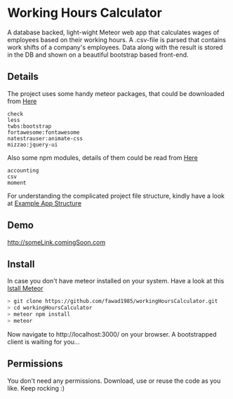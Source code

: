 Working Hours Calculator
================

A database backed, light-wight Meteor web app that calculates wages of employees based on their working hours. A .csv-file is parsed that contains work shifts of a company's employees. Data along with the result is stored in the DB and shown on a beautiful bootstrap based front-end.

## Details

The project uses some handy meteor packages, that could be downloaded from [Here](https://atmospherejs.com)
```
check
less
twbs:bootstrap
fortawesome:fontawesome
natestrauser:animate-css
mizzao:jquery-ui
```

Also some npm modules, details of them could be read from [Here](https://www.npmjs.com)
```
accounting
csv
moment
```

For understanding the complicated project file structure, kindly have a look at [Example App Structure](https://guide.meteor.com/structure.html#example-app-structure)


## Demo

http://someLink.comingSoon.com


## Install

In case you don't have meteor installed on your system. Have a look at this [Istall Meteor](https://www.meteor.com/install)

```bash
> git clone https://github.com/fawad1985/workingHoursCalculator.git
> cd workingHoursCalculator
> meteor npm install
> meteor
```

Now navigate to http://localhost:3000/ on your browser. A bootstrapped client is waiting for you...


## Permissions

You don't need any permissions. Download, use or reuse the code as you like. Keep rocking :)
